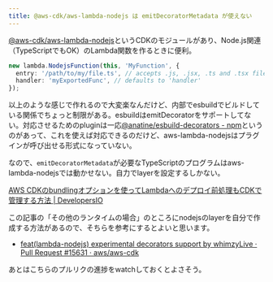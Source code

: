 ```yaml
---
title: @aws-cdk/aws-lambda-nodejs は emitDecoratorMetadata が使えない
---
```


[@aws\-cdk/aws\-lambda\-nodejs](https://docs.aws.amazon.com/cdk/api/latest/docs/aws-lambda-nodejs-readme.html)というCDKのモジュールがあり、Node.js関連（TypeScriptでもOK）のLambda関数を作るときに便利。

```typescript
new lambda.NodejsFunction(this, 'MyFunction', {
  entry: '/path/to/my/file.ts', // accepts .js, .jsx, .ts and .tsx files
  handler: 'myExportedFunc', // defaults to 'handler'
});
```

以上のような感じで作れるので大変楽なんだけど、内部でesbuildでビルドしている関係でちょっと制限がある。esbuildはemitDecoratorをサポートしてない。対応させるためのpluginは一応[@anatine/esbuild\-decorators \- npm](https://www.npmjs.com/package/@anatine/esbuild-decorators)というのがあって、これを使えば対応できるのだけど、aws-lambda-nodejsはプラグインが呼び出せる形式になっていない。

なので、`emitDecoratorMetadata`が必要なTypeScriptのプログラムはaws-lambda-nodejsでは動かせない。自力でlayerを設定するしかない。

[AWS CDKのbundlingオプションを使ってLambdaへのデプロイ前処理もCDKで管理する方法 \| DevelopersIO](https://dev.classmethod.jp/articles/lambda-bundling-via-aws-cdk/#toc-6)

この記事の「その他のランタイムの場合」のところにnodejsのlayerを自分で作成する方法があるので、そちらを参考にするとよいと思います。

- [feat\(lambda\-nodejs\) experimental decorators support by whimzyLive · Pull Request \#15631 · aws/aws\-cdk](https://github.com/aws/aws-cdk/pull/15631)

あとはこちらのプルリクの進捗をwatchしておくとよさそう。
